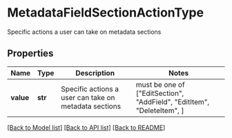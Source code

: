 # MetadataFieldSectionActionType

Specific actions a user can take on metadata sections

## Properties
Name | Type | Description | Notes
------------ | ------------- | ------------- | -------------
**value** | **str** | Specific actions a user can take on metadata sections |  must be one of ["EditSection", "AddField", "EditItem", "DeleteItem", ]

[[Back to Model list]](../README.md#documentation-for-models) [[Back to API list]](../README.md#documentation-for-api-endpoints) [[Back to README]](../README.md)


